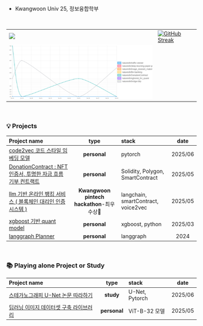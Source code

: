 <br>

- Kwangwoon Univ 25, 정보융합학부

<br>

<div align="center">
  <table>
    <tr>
      <td><img src="https://github-readme-stats.vercel.app/api?username=naturesh&show_icons=true&title_color=000000&text_color=000000&icon_color=000000" height="195"></td>
      <td><a href="https://git.io/streak-stats"><img src="https://streak-stats.demolab.com?user=naturesh&card_width=466" alt="GitHub Streak"></a></td>
    </tr>
    <tr>
      <td><a href="https://github.com/naturesh/traffic-viewer"><img src="https://github.com/naturesh/traffic-viewer/blob/main/output.png?raw=true" width=466 alt="GitHub Traffic"></a></td>
    </tr>
  </table>
</div>


<br>

### 💡 Projects

|Project name|type|stack|date|
|:---------|:----:|:-----|:----:|
|[code2vec 코드 스타일 임베딩 모델](../../../code2vec)|**personal**|pytorch|2025/06|
|[DonationContract : NFT 인증서, 투명한 자금 흐름 기부 컨트랙트](../../../DonationContract_Service)|**personal**|Solidity, Polygon, SmartContract|2025/05|
|[llm 기반 온라인 뱅킹 서비스 ( 블록체인 대리인 인증 시스템 )](../../../llm-banking-with-nft)|**Kwangwoon pintech hackathon**-최우수상🥈 | langchain, smartContract, voice2vec|2025/05|
|[xgboost 기반 quant model](../../../xgboost_for_quant)|**personal**|xgboost, python|2025/03|
|[langgraph Planner](../../../llan)|**personal**|langgraph|2024|

<br>


### 📚 Playing alone Project or Study

|Project name|type|stack|date|
|:---------|:----:|:-----|:----:|
|[스테가노그래피 U-Net 논문 따라하기](../../../deep-learning-paper-practice/tree/main/Steganography/U-Net-Image)|**study**|U-Net, Pytorch|2025/06|
|[딥러닝 이미지 데이터셋 구축 라이브러리](../../../image_crawler)|**personal**|ViT-B-32 모델|2025/05|


<br>

